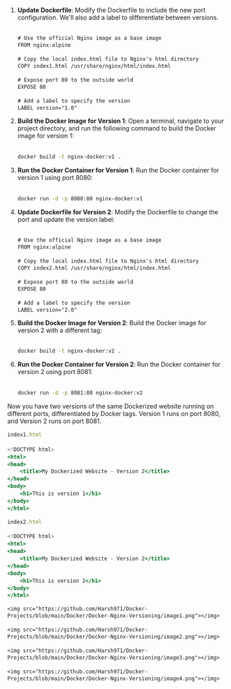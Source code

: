 

1. **Update Dockerfile**:
Modify the Dockerfile to include the new port configuration. We'll also add a label to differentiate between versions.
    
    ```

    # Use the official Nginx image as a base image
    FROM nginx:alpine
    
    # Copy the local index.html file to Nginx's html directory
    COPY index1.html /usr/share/nginx/html/index.html
    
    # Expose port 80 to the outside world
    EXPOSE 80
    
    # Add a label to specify the version
    LABEL version="1.0"
    
    ```
    
2. **Build the Docker Image for Version 1**:
Open a terminal, navigate to your project directory, and run the following command to build the Docker image for version 1:
    
    ```bash

    docker build -t nginx-docker:v1 .
    
    ```
    
3. **Run the Docker Container for Version 1**:
Run the Docker container for version 1 using port 8080:
    
    ```bash

    docker run -d -p 8080:80 nginx-docker:v1
    
    ```
    
4. **Update Dockerfile for Version 2**:
Modify the Dockerfile to change the port and update the version label:
    
    ```

    # Use the official Nginx image as a base image
    FROM nginx:alpine
    
    # Copy the local index.html file to Nginx's html directory
    COPY index2.html /usr/share/nginx/html/index.html
    
    # Expose port 80 to the outside world
    EXPOSE 80
    
    # Add a label to specify the version
    LABEL version="2.0"
    
    ```
    
5. **Build the Docker Image for Version 2**:
Build the Docker image for version 2 with a different tag:
    
    ```bash
   
    docker build -t nginx-docker:v2 .
    
    ```
    
6. **Run the Docker Container for Version 2**:
Run the Docker container for version 2 using port 8081:
    
    ```bash
 
    docker run -d -p 8081:80 nginx-docker:v2
    
    ```
    

Now you have two versions of the same Dockerized website running on different ports, differentiated by Docker tags. Version 1 runs on port 8080, and Version 2 runs on port 8081.

```jsx
index1.html

<!DOCTYPE html>
<html>
<head>
    <title>My Dockerized Website - Version 2</title>
</head>
<body>
    <h1>This is version 1</h1>
</body>
</html>

```

```jsx
index2.html

<!DOCTYPE html>
<html>
<head>
    <title>My Dockerized Website - Version 2</title>
</head>
<body>
    <h1>This is version 2</h1>
</body>
</html>

```

	<img src="https://github.com/Harsh971/Docker-Projects/blob/main/Docker/Docker-Nginx-Versioning/image1.png"></img>

	<img src="https://github.com/Harsh971/Docker-Projects/blob/main/Docker/Docker-Nginx-Versioning/image2.png"></img>

	<img src="https://github.com/Harsh971/Docker-Projects/blob/main/Docker/Docker-Nginx-Versioning/image3.png"></img>

	<img src="https://github.com/Harsh971/Docker-Projects/blob/main/Docker/Docker-Nginx-Versioning/image4.png"></img>